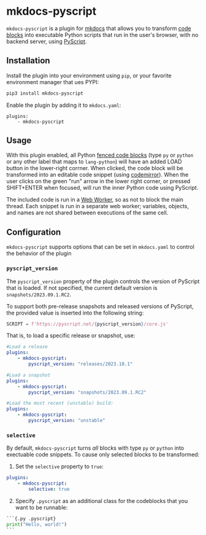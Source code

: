 # mkdocs-pyscript
`mkdocs-pyscript` is a plugin for [mkdocs](https://mkdocs.org/) that allows you to transform [code blocks](https://www.mkdocs.org/user-guide/writing-your-docs/#fenced-code-blocks) into executable Python scripts that run in the user's browser, with no backend server, using [PyScript](https://github.com/pyscript/pyscript).

## Installation

Install the plugin into your environment using `pip`, or your favorite environment manager that ues PYPI:

```sh
pip3 install mkdocs-pyscript
```

Enable the plugin by adding it to `mkdocs.yaml`:

```
plugins:
    - mkdocs-pyscript
```

## Usage

With this plugin enabled, all Python [fenced code blocks](https://www.mkdocs.org/user-guide/writing-your-docs/#fenced-code-blocks) (type `py` or `python` or any other label that maps to `lang-python`) will have an added LOAD button in the lower-right corrner. When clicked, the code block will be transformed into an editable code snippet (using [codemirror](https://codemirror.net/)). When the user clicks on the green "run" arrow in the lower right corner, or pressed SHIFT+ENTER when focused, will run the inner Python code using PyScript.

The included code is run in a [Web Worker](https://developer.mozilla.org/en-US/docs/Web/API/Web_Workers_API/Using_web_workers), so as not to block the main thread. Each snippet is run in a separate web worker; variables, objects, and names are not shared between executions of the same cell.

## Configuration

`mkdocs-pyscript` supports  options that can be set in `mkdocs.yaml` to control the behavior of the plugin

### `pyscript_version`

The `pyscript_version` property of the plugin controls the version of PyScript that is loaded. If not specified, the current default version is `snapshots/2023.09.1.RC2`.


To support both pre-release snapshots and released versions of PyScript, the provided value is inserted into the following string:

```py
SCRIPT = f'https://pyscript.net/{pyscript_version}/core.js'
```

That is, to load a specific release or snapshot, use:
```yaml
#Load a release
plugins:
    - mkdocs-pyscript:
        pyscript_version: "releases/2023.10.1"

#Load a snapshot
plugins:
    - mkdocs-pyscript:
        pyscript_version: "snapshots/2023.09.1.RC2"

#Load the most recent (unstable) build:
plugins:
    - mkdocs-pyscript:
        pyscript_version: "unstable"
```

### `selective`

By default, `mkdocs-pyscript` turns *all* blocks with type `py` or `python` into exectuable code snippets. To cause only selected blocks to be transformed:

  1. Set the `selective` property to `true`:
```yaml
plugins:
    - mkdocs-pyscript:
        selective: true
```
  2. Specify `.pyscript` as an additional class for the codeblocks that you want to be runnable:

````py
```{.py .pyscript}
print("Hello, world!")
```
````